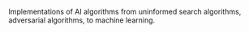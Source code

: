 Implementations of AI algorithms from uninformed search algorithms, adversarial algorithms, to machine learning.